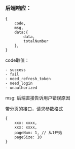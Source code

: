 ### 后端响应：

```
{
	code,
	msg,
	data:{
		data,
		totalNumber
	},
}
```

code取值：

	- success
	- fail
	- need_refresh_token
	- need_login
	- unauthorized

msg: 后端直接告诉用户错误原因



带分页的接口，请求参数格式
```
{
	xxx: xxxx,
	xxx: xxxx,
	pageNum: 1, // 从1开始
	pageSize: 10
}
```
